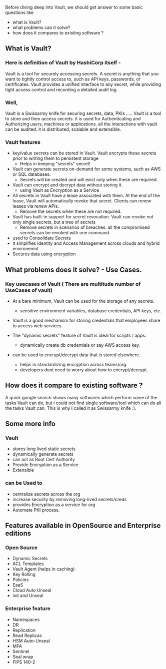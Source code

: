 Before diving deep into Vault, we should get answer to some basic questions like

- what is Vault? 
- what problems can it solve?
- how does it compares to existing software ?

  
    
    
## What is Vault?
### Here is definition of Vault by HashiCorp itself -

Vault is a tool for securely accessing secrets. A secret is anything that you want to tightly control access to, such as API keys, passwords, or certificates. 
Vault provides a unified interface to any secret, while providing tight access control and recording a detailed audit log.


### Well,  
Vault is a Swissarmy knife for securing secrets, data, PKIs ..... Vault is a tool to store and then access secrets. it is used for Authenticating and Authorizing users, machines or applications. all the interactions with vault can be audited. 
it is distributed, scalable and extensible.



### Vault features 

- key/value secrets can be stored in Vault. Vault encrypts these secrets prior to writing them to persistent storage
   - Helps in keeping "secrets" secret!
- Vault can generate secrets on-demand for some systems, such as AWS or SQL databases.
   - Secrets will be created and will exist only when these are required.
- Vault can encrypt and decrypt data without storing it. 
   - using Vault as Encryption as a Service
- All secrets in Vault have a lease associated with them. At the end of the lease, Vault will automatically revoke that secret. Clients can renew leases via renew APIs.
   - Remove the secrets when these are not required.
- Vault has built-in support for secret revocation. Vault can revoke not only single secrets, but a tree of secrets
   - Remove secrets in scenarios of breaches. all the compromised secrets can be revoked with one command.
- used to Consolidate Secrets
- it simplifies Identity and Access Management across clouds and hybrid environemnt
- Secures data using encryption

    
   
## What problems does it solve? - Use Cases.
### Key usecases of Vault ( There are multitude number of UseCases of vault)

- At a bare minimum, Vault can be used for the storage of any secrets. 
   - sensitive environment variables, database credentials, API keys, etc.

- Vault is a good mechanism for storing credentials that employees share to access web services. 

- The "dynamic secrets" feature of Vault is ideal for scripts / apps.
   - dynamically create db credentials or say AWS access key.

- can be used to encrypt/decrypt data that is stored elsewhere.
   - helps in standardizing encryption across teams/org.
   - developers dont need to worry about how to encrypt/decrypt.
     
       
       
   

 ## How does it compare to existing software ?
A quick google search shows many softwares which perform some of the tasks Vault can do, but i could not find single software/tool which can do all the tasks Vault can. This is why I called it as Swissarmy knife :).



## Some more info
### Vault
- stores long lived static secrets
- dynamically generate secrets
- can act as Root Cert Authority
- Provide Encryption as a Service
- Extensible


### can be Used to
- centralize secrets across the org
- increase security by removing long-lived secrets/creds
- provides Encryption as a service for org
- Automate PKI process.

## Features available in OpenSource and Enterprise editions
### Open Source
- Dynamic Secrets
- ACL Templates
- Vault Agent (helps in caching)
- Key Rolling
- Policies
- EaaS
- Cloud Auto Unseal
- init and Unseal


### Enterprise feature
- Namespaces 
- DR
- Replication
- Read Replicas
- HSM Auto-Unseal
- MFA
- Sentinel
- Seal wrap
- FIPS 140-2
